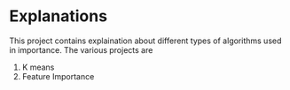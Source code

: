 # Explanations
This project contains explaination about different types of algorithms used in importance. The various projects are 
1. K means
2. Feature Importance
